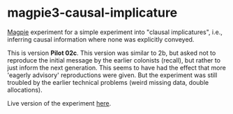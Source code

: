 # magpie3-causal-implicature

[Magpie](https://magpie-experiments.org/) experiment for a simple experiment into "clausal implicatures", i.e., inferring causal information where none was explicitly conveyed.

This is version **Pilot 02c**. This version was similar to 2b, but asked not to reproduce the initial message by the earlier colonists (recall), but rather to just inform the next generation.
This seems to have had the effect that more 'eagerly advisory' reproductions were given. But the experiment was still troubled by the earlier technical problems (weird missing data, double allocations).

Live version of the experiment [here](https://magpie-ea.github.io/magpie3-causal-implicature/experiments/pilot-02b).
